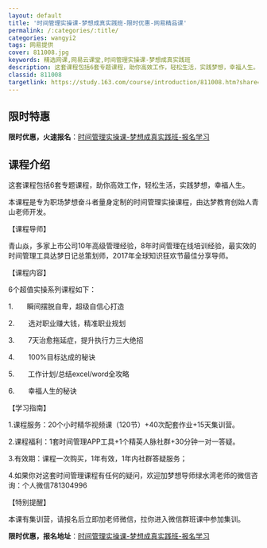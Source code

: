 ```yaml
---
layout: default
title: '时间管理实操课-梦想成真实践班-限时优惠-网易精品课'
permalink: /:categories/:title/
categories: wangyi2
tags: 网易提供
cover: 811008.jpg
keywords: 精选网课,网易云课堂,时间管理实操课-梦想成真实践班
description: 这套课程包括6套专题课程，助你高效工作，轻松生活，实践梦想，幸福人生。本课程是专为职场梦想奋斗者量身定制的时间管理实操课
classid: 811008
targetlink: https://study.163.com/course/introduction/811008.htm?share=1&shareId=1025206652&utm_campaign=share&utm_medium=iphoneShare&utm_source=&utm_u=1025206652
---
```


## 限时特惠

**限时优惠，火速报名**：[时间管理实操课-梦想成真实践班-报名学习](https://study.163.com/course/introduction/811008.htm?share=1&shareId=1025206652&utm_campaign=share&utm_medium=iphoneShare&utm_source=&utm_u=1025206652)

## 课程介绍

这套课程包括6套专题课程，助你高效工作，轻松生活，实践梦想，幸福人生。

本课程是专为职场梦想奋斗者量身定制的时间管理实操课程，由达梦教育创始人青山老师开发。

               

【课程导师】

青山焱，多家上市公司10年高级管理经验，8年时间管理在线培训经验，最实效的时间管理工具达梦日记总策划师，2017年全球知识狂欢节最佳分享导师。



【课程内容】

6个超值实操系列课程如下：

1.       瞬间摆脱自卑，超级自信心打造

2.       选对职业赚大钱，精准职业规划

3.       7天治愈拖延症，提升执行力三大绝招

4.       100%目标达成的秘诀

5.       工作计划/总结excel/word全攻略

6.       幸福人生的秘诀



【学习指南】

1.课程服务：20个小时精华视频课（120节）+40次配套作业+15天集训营。

2.课程福利：1套时间管理APP工具+1个精英人脉社群+30分钟一对一答疑。

3.有效期：课程一次购买，1年有效，1年内社群答疑服务；

4.如果你对这套时间管理课程有任何的疑问，欢迎加梦想导师绿水湾老师的微信咨询：个人微信781304996



【特别提醒】

本课有集训营，请报名后立即加老师微信，拉你进入微信群班课中参加集训。

**限时优惠，报名地址**：[时间管理实操课-梦想成真实践班-报名学习](https://study.163.com/course/introduction/811008.htm?share=1&shareId=1025206652&utm_campaign=share&utm_medium=iphoneShare&utm_source=&utm_u=1025206652)

